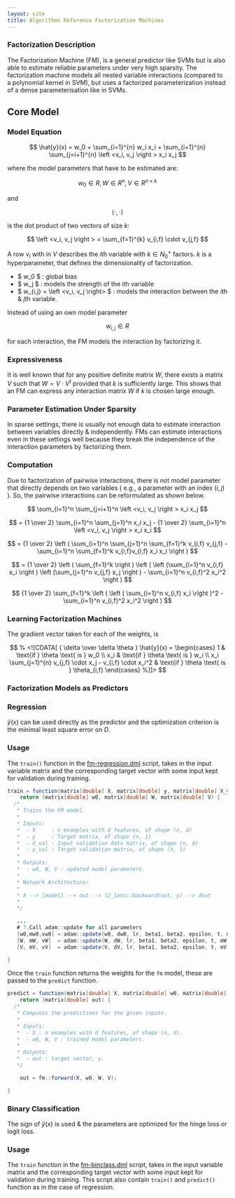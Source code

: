 ```yaml
---
layout: site
title: Algorithms Reference Factorization Machines
---
```

<!--
{% comment %}
Licensed to the Apache Software Foundation (ASF) under one or more
contributor license agreements.  See the NOTICE file distributed with
this work for additional information regarding copyright ownership.
The ASF licenses this file to you under the Apache License, Version 2.0
(the "License"); you may not use this file except in compliance with
the License.  You may obtain a copy of the License at

http://www.apache.org/licenses/LICENSE-2.0

Unless required by applicable law or agreed to in writing, software
distributed under the License is distributed on an "AS IS" BASIS,
WITHOUT WARRANTIES OR CONDITIONS OF ANY KIND, either express or implied.
See the License for the specific language governing permissions and
limitations under the License.
{% endcomment %}
-->

### Factorization Description

The Factorization Machine (FM), is a general predictor like SVMs but is also
able to estimate reliable parameters under very high sparsity. The factorization machine
models all nested variable interactions (compared to a polynomial kernel in SVM), but
uses a factorized parameterization instead of a dense parameterisation like in SVMs.

## Core Model

### Model Equation

$$ \hat{y}(x) =
w_0 +
\sum_{i=1}^{n} w_i x_i +
\sum_{i=1}^{n} \sum_{j=i+1}^{n} \left <v_i, v_j \right > x_i x_j
$$

 where the model parameters that have to be estimated are:

 $$
 w_0 \in R,
 W   \in R^n,
 V   \in R^{n \times k}
 $$

and

 $$
   \left <\cdot, \cdot \right >
 $$

is the dot product of two vectors of size $k$:

 $$
 \left <v_i, v_j \right > = \sum_{f=1}^{k} v_{i,f} \cdot v_{j,f}
 $$

A row $v_i$ with in $V$ describes the $i$th variable with $k \in N_0^+$ 
factors. $k$ is a hyperparameter, that defines the dimensionality of
factorization.

- $ w_0 $ : global bias
- $ w_j $ : models the strength of the ith variable
- $ w_{i,j} = \left <v_i, v_j \right> $ : models the interaction between
the $i$th & $j$th variable.

Instead of using an own model parameter

$$ w_{i,j} \in R $$

for each interaction, the FM models the interaction by factorizing it.

### Expressiveness

It is well known that for any positive definite matrix $W$, there exists a 
matrix $V$ such that $W = V \cdot V^t$ provided that $k$ is sufficiently
large. This shows that an FM can express any interaction matrix $W$ if $k$
is chosen large enough.

### Parameter Estimation Under Sparsity

In sparse settings, there is usually not enough data to estimate interaction
between variables directly & independently. FMs can estimate interactions even
in these settings well because they break the independence of the interaction
parameters by factorizing them.

### Computation

Due to factorization of pairwise interactions, there is not model parameter
that directly depends on two variables ( e.g., a parameter with an index 
$(i,j)$ ). So, the pairwise interactions can be reformulated as shown below.

$$
\sum_{i=1}^n \sum_{j=i+1}^n \left <v_i, v_j \right > x_i x_j
$$

$$
= {1 \over 2} \sum_{i=1}^n \sum_{j=1}^n x_i x_j - {1 \over 2} \sum_{i=1}^n \left <v_i, v_j \right > x_i x_i
$$

$$
= {1 \over 2} \left ( \sum_{i=1}^n \sum_{j=1}^n \sum_{f=1}^k v_{i,f} v_{j,f} - \sum_{i=1}^n \sum_{f=1}^k v_{i,f}v_{i,f} x_i x_i \right )
$$

$$
= {1 \over 2} \left ( \sum_{f=1}^k \right ) \left ( \left (\sum_{i=1}^n v_{i,f} x_i \right ) \left (\sum_{j=1}^n v_{j,f} x_j \right ) - \sum_{i=1}^n v_{i,f}^2 x_i^2 \right )
$$

$$
{1 \over 2} \sum_{f=1}^k \left ( \left ( \sum_{i=1}^n v_{i,f} x_i \right )^2 - \sum_{i=1}^n v_{i,f}^2 x_i^2 \right )
$$

### Learning Factorization Machines

The gradient vector taken for each of the weights, is

$$
% <![CDATA[
{ \delta \over \delta \theta } \hat{y}(x) =
\begin{cases}
1 & \text{if } \theta \text{ is } w_0 \\
x_i & \text{if } \theta \text{ is } w_i \\
x_i \sum_{j=1}^{n} v_{j,f} \cdot x_j - v_{i,f} \cdot x_i^2 & \text{if } \theta \text{ is } \theta_{i,f}
\end{cases} %]]>
$$

### Factorization Models as Predictors

### Regression

$\hat{y}(x)$ can be used directly as the predictor and the optimization
criterion is the minimal least square error on $D$.

### Usage

The `train()` function in the [fm-regression.dml](https://github.com/apache/systemml/blob/master/scripts/staging/fm-regression.dml) script, takes in the input variable matrix and the corresponding target vector with some input kept for validation during training.

``` java
train = function(matrix[double] X, matrix[double] y, matrix[double] X_val, matrix[double] y_val)
    return (matrix[double] w0, matrix[double] W, matrix[double] V) {
  /*
   * Trains the FM model.
   *
   * Inputs:
   *  - X     : n examples with d features, of shape (n, d)
   *  - y     : Target matrix, of shape (n, 1)
   *  - X_val : Input validation data matrix, of shape (n, d)
   *  - y_val : Target validation matrix, of shape (n, 1)
   *
   * Outputs:
   *  - w0, W, V : updated model parameters.
   *
   * Network Architecture:
   *
   * X --> [model] --> out --> l2_loss::backward(out, y) --> dout
   *
   */

   ...
   # 7.Call adam::update for all parameters
   [w0,mw0,vw0] = adam::update(w0, dw0, lr, beta1, beta2, epsilon, t, mw0, vw0);
   [W, mW, vW]  = adam::update(W, dW, lr, beta1, beta2, epsilon, t, mW, vW );
   [V, mV, vV]  = adam::update(V, dV, lr, beta1, beta2, epsilon, t, mV, vV );

}
```

Once the `train` function returns the  weights for the `fm` model, these are passed to the `predict` function.

``` java
predict = function(matrix[double] X, matrix[double] w0, matrix[double] W, matrix[double] V)
    return (matrix[double] out) {
  /*
   * Computes the predictions for the given inputs.
   *
   * Inputs:
   *  - X : n examples with d features, of shape (n, d).
   *  - w0, W, V : trained model parameters.
   *
   * Outputs:
   *  - out : target vector, y.
   */

    out = fm::forward(X, w0, W, V);

}
```

### Binary Classification

The sign of $\hat{y}(x)$ is used & the parameters are optimized for the hinge
loss or logit loss.

### Usage

The `train` function in the [fm-binclass.dml](https://github.com/apache/systemml/blob/master/scripts/staging/fm-binclass.dml)
script, takes in the input variable matrix and the corresponding target vector
with some input kept for validation during training. This script also contain
`train()` and `predict()` function as in the case of regression.
